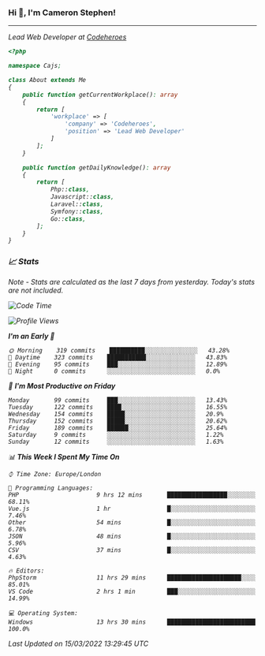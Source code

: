 ### Hi 👋, I'm Cameron Stephen!
<hr>
<p><em>Lead Web Developer at <a href="https://codeheroes.co.uk">Codeheroes</a></p>


```php
<?php

namespace Cajs;

class About extends Me
{
    public function getCurrentWorkplace(): array
    {
        return [
            'workplace' => [
                'company' => 'Codeheroes',
                'position' => 'Lead Web Developer'
            ]
        ];
    }

    public function getDailyKnowledge(): array
    {
        return [
            Php::class,
            Javascript::class,
            Laravel::class,
            Symfony::class,
            Go::class,
        ];
    }
}
```

### 📈 Stats
<p><em>Note - Stats are calculated as the last 7 days from yesterday. Today's stats are not included.</em></p>


<!--START_SECTION:waka-->
![Code Time](http://img.shields.io/badge/Code%20Time-2%2C731%20hrs-blue)

![Profile Views](http://img.shields.io/badge/Profile%20Views-169-blue)

**I'm an Early 🐤** 

```text
🌞 Morning    319 commits    ██████████░░░░░░░░░░░░░░░   43.28% 
🌆 Daytime    323 commits    ███████████░░░░░░░░░░░░░░   43.83% 
🌃 Evening    95 commits     ███░░░░░░░░░░░░░░░░░░░░░░   12.89% 
🌙 Night      0 commits      ░░░░░░░░░░░░░░░░░░░░░░░░░   0.0%

```
📅 **I'm Most Productive on Friday** 

```text
Monday       99 commits     ███░░░░░░░░░░░░░░░░░░░░░░   13.43% 
Tuesday      122 commits    ████░░░░░░░░░░░░░░░░░░░░░   16.55% 
Wednesday    154 commits    █████░░░░░░░░░░░░░░░░░░░░   20.9% 
Thursday     152 commits    █████░░░░░░░░░░░░░░░░░░░░   20.62% 
Friday       189 commits    ██████░░░░░░░░░░░░░░░░░░░   25.64% 
Saturday     9 commits      ░░░░░░░░░░░░░░░░░░░░░░░░░   1.22% 
Sunday       12 commits     ░░░░░░░░░░░░░░░░░░░░░░░░░   1.63%

```


📊 **This Week I Spent My Time On** 

```text
⌚︎ Time Zone: Europe/London

💬 Programming Languages: 
PHP                      9 hrs 12 mins       █████████████████░░░░░░░░   68.11% 
Vue.js                   1 hr                █░░░░░░░░░░░░░░░░░░░░░░░░   7.46% 
Other                    54 mins             █░░░░░░░░░░░░░░░░░░░░░░░░   6.78% 
JSON                     48 mins             █░░░░░░░░░░░░░░░░░░░░░░░░   5.96% 
CSV                      37 mins             █░░░░░░░░░░░░░░░░░░░░░░░░   4.63%

🔥 Editors: 
PhpStorm                 11 hrs 29 mins      █████████████████████░░░░   85.01% 
VS Code                  2 hrs 1 min         ███░░░░░░░░░░░░░░░░░░░░░░   14.99%

💻 Operating System: 
Windows                  13 hrs 30 mins      █████████████████████████   100.0%

```


 Last Updated on 15/03/2022 13:29:45 UTC
<!--END_SECTION:waka-->
